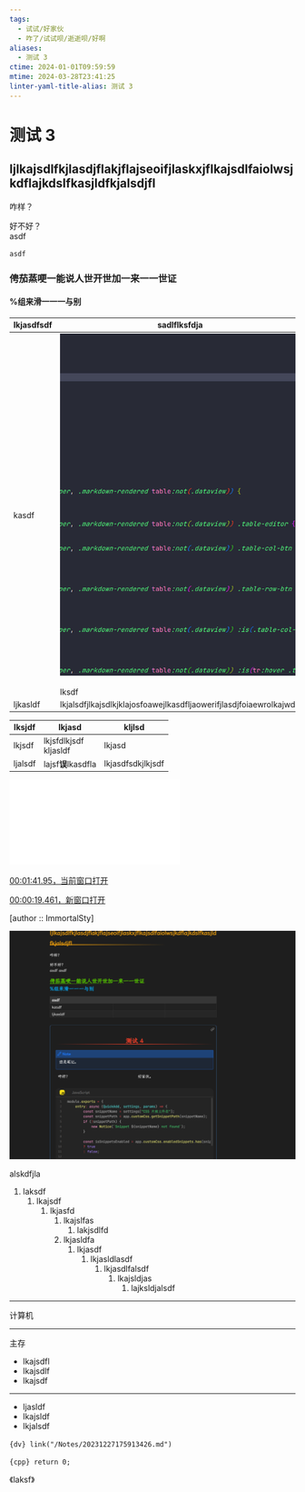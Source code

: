 ```yaml
---
tags:
  - 试试/好家伙
  - 咋了/试试呗/逝逝呗/好啊
aliases:
  - 测试 3
ctime: 2024-01-01T09:59:59
mtime: 2024-03-28T23:41:25
linter-yaml-title-alias: 测试 3
---
```


# 测试 3

## ljlkajsdlfkjlasdjflakjflajseoifjlaskxjflkajsdlfaiolwsjkdflajkdslfkasjldfkjalsdjfl

咋样？

好不好？  
asdf

	asdf

### 俜茄蒸哽一能说人世开世加一来一一世证

#### %组来滑一一一与别

| lkjasdfsdf | sadlflksfdja                                                                                        | klsjdf                     |
| ---------- | --------------------------------------------------------------------------------------------------- | -------------------------- |
| kasdf      | ![](../Images/20240101095959935-20240328234127464-Pasted%20image%2020240223185647.png)<br><br>lksdf |                            |
| ljkasldf   | lkjalsdfjlkajsdlkjklajosfoawejlkasdfljaowerifjlasdjfoiaewrolkajwdlf                                 | alkjalsdfjlaskdjfllksdjfsa |

| lksjdf  | lkjasd                       | kljlsd            |
| ------- | ---------------------------- | ----------------- |
| lkjsdf  | lkjsfdlkjsdf<br>kljasldf<br> | lkjasd            |
| ljalsdf | lajsf**误**lkasdfla           | lkjasdfsdkjlkjsdf |

![测试 4](./20240111222346303.md)

[00:01:41.95，当前窗口打开](obsidian://advanced-uri?eval=const%20%7Bexec%7D%20%3D%20require%28%27child_process%27%29%3B%0Aexec%28%60%22C%3A%2FProgram%20Files%2FDAUM%2FPotPlayer%2FPotPlayerMini64.exe%22%20%22C%3A%2FFiles%2FLong%2F%E7%BE%8E%E5%8C%96%2F%E8%A7%86%E9%A2%91%E5%A3%81%E7%BA%B8%2F%E4%BA%8C%E6%AC%A1%E5%85%83%2FLing_Meng.mp4%22%20%2Fcurrent%20%2Fseek%3D00%3A01%3A41.95%60%2C%20async%20%28error%2C%20stdout%2C%20stderr%29%20%3D%3E%20%7B%7D%29)

[00:00:19.461，新窗口打开](obsidian://advanced-uri?eval=const%20%7Bexec%7D%20%3D%20require%28%27child_process%27%29%3B%0Aexec%28%60%22C%3A%2FProgram%20Files%2FDAUM%2FPotPlayer%2FPotPlayerMini64.exe%22%20%22C%3A%2FFiles%2FLong%2F%E7%BE%8E%E5%8C%96%2F%E8%A7%86%E9%A2%91%E5%A3%81%E7%BA%B8%2F%E4%BA%8C%E6%AC%A1%E5%85%83%2FCold_Sword.mp4%22%20%2Fseek%3D00%3A00%3A19.461%60%2C%20async%20%28error%2C%20stdout%2C%20stderr%29%20%3D%3E%20%7B%7D%29)

[author :: ImmortalSty]

![](../Images/20240101095959935-20240121125920863-Pasted%20image%2020240121125920.png)

alskdfjla

1. laksdf
	1. lkajsdf
		1. lkjasfd
			1. lkajslfas
				1. lakjsdlfd
			2. lkjasldfa
				1. lkjasdf
					1. lkjasldlasdf
						1. lkjasdlfalsdf
							1. lkajsldjas
								1. lajksldjalsdf

---

计算机

---

主存

- lkajsdfl
- lkajsdlf
- lkajsdf

---

- ljasldf
- lkajsldf
- lkjalsdf

`{dv} link("/Notes/20231227175913426.md")`

`{cpp} return 0;`

《laksf》